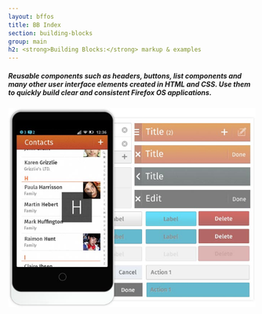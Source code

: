 ```yaml
---
layout: bffos
title: BB Index
section: building-blocks
group: main
h2: <strong>Building Blocks:</strong> markup & examples
---
```


##### Reusable components such as headers, buttons, list components and many other user interface elements created in HTML and CSS. Use them to quickly build clear and consistent Firefox OS applications.

[![alt Firefox OS Building Blocks](../images/BB/home.jpg)](action-menu.html)
